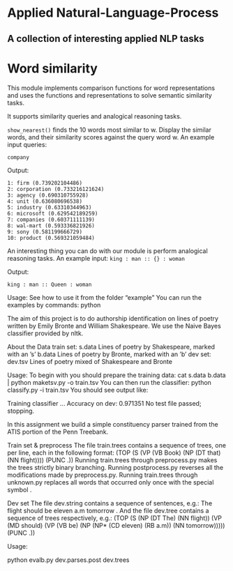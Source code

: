 # Applied Natural-Language-Process

## A collection of interesting applied NLP tasks

# Word similarity

This module implements comparison functions for word representations and uses the functions and representations to solve semantic similarity tasks.

It supports similarity queries and analogical reasoning tasks.

`show_nearest()` finds the 10 words most similar to w. Display the similar words, and their similarity scores against the query word w. An example input queries:
```
company
```
Output: 
```
1: firm (0.739202104486)
2: corporation (0.733216121624)
3: agency (0.690310755928)
4: unit (0.636080696538)
5: industry (0.63310344963)
6: microsoft (0.629542189259)
7: companies (0.60371111139)
8: wal-mart (0.593336821926)
9: sony (0.581199666729)
10: product (0.569321059484)
```

An interesting thing you can do with our module is perform analogical reasoning tasks. An example input:
```king : man :: {} : woman```

Output:
```
king : man :: Queen : woman
```

Usage:
See how to use it from the folder “example”
You can run the examples by commands:
python 



The aim of this project is to do authorship identification on lines of poetry written by Emily Bronte and William Shakespeare. We use the Naive Bayes classifier provided by nltk.

About the Data
train set:
	s.data Lines of poetry by Shakespeare, marked with an ’s’ 
 	b.data Lines of poetry by Bronte, marked with an ’b’
dev set: 
	dev.tsv Lines of poetry mixed of Shakespeare and Bronte


Usage:
To begin with you should prepare the training data:
   cat s.data b.data | python maketsv.py -o train.tsv
You can then run the classifier:
   python classify.py -i train.tsv
You should see output like:

Training classifier ...
Accuracy on dev: 0.971351
No test file passed; stopping.


In this assignment we build a simple constituency parser trained from the ATIS portion of the Penn Treebank.

Train set & preprocess
The file train.trees contains a sequence of trees, one per line, each in the following format:
  (TOP (S (VP (VB Book) (NP (DT that) (NN flight)))) (PUNC .))
Running train.trees through preprocess.py makes the trees strictly binary branching. 
Running postprocess.py reverses all the modifications made by preprocess.py.
Running train.trees through unknown.py replaces all words that occurred only once with the special symbol <unk>.

Dev set
The file dev.string contains a sequence of sentences, e.g.:
The flight should be eleven a.m tomorrow .
And the file dev.tree contains a sequence of trees respectively, e.g.:
(TOP (S (NP (DT The) (NN flight)) (VP (MD should) (VP (VB be) (NP (NP* (CD eleven) (RB a.m)) (NN tomorrow))))) (PUNC .))

Usage:

python evalb.py dev.parses.post dev.trees







